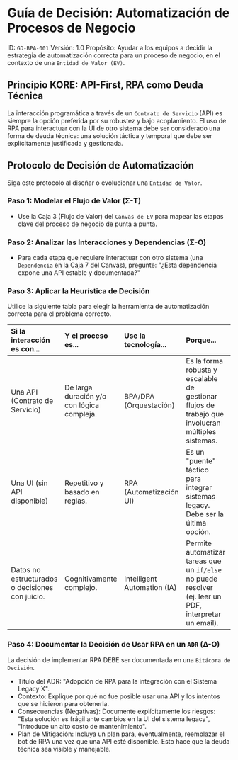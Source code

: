 # Guía de Decisión: Automatización de Procesos de Negocio

ID: `GD-BPA-001`
Versión: 1.0
Propósito: Ayudar a los equipos a decidir la estrategia de automatización correcta para un proceso de negocio, en el contexto de una `Entidad de Valor (EV)`.

## Principio KORE: API-First, RPA como Deuda Técnica

La interacción programática a través de un `Contrato de Servicio` (API) es siempre la opción preferida por su robustez y bajo acoplamiento. El uso de RPA para interactuar con la UI de otro sistema debe ser considerado una forma de deuda técnica: una solución táctica y temporal que debe ser explícitamente justificada y gestionada.

## Protocolo de Decisión de Automatización

Siga este protocolo al diseñar o evolucionar una `Entidad de Valor`.

### Paso 1: Modelar el Flujo de Valor (Σ-T)

* Use la Caja 3 (Flujo de Valor) del `Canvas de EV` para mapear las etapas clave del proceso de negocio de punta a punta.

### Paso 2: Analizar las Interacciones y Dependencias (Σ-O)

* Para cada etapa que requiere interactuar con otro sistema (una `Dependencia` en la Caja 7 del Canvas), pregunte: "¿Esta dependencia expone una API estable y documentada?"

### Paso 3: Aplicar la Heurística de Decisión

Utilice la siguiente tabla para elegir la herramienta de automatización correcta para el problema correcto.

| Si la interacción es con... | Y el proceso es... | Use la tecnología... | Porque... | Guía Técnica de Referencia |
| :--- | :--- | :--- | :--- | :--- |
| Una API (Contrato de Servicio) | De larga duración y/o con lógica compleja. | BPA/DPA (Orquestación) | Es la forma robusta y escalable de gestionar flujos de trabajo que involucran múltiples sistemas. | `gt_ingenieria_software.md` |
| Una UI (sin API disponible) | Repetitivo y basado en reglas. | RPA (Automatización UI) | Es un "puente" táctico para integrar sistemas legacy. Debe ser la última opción. | `gt_ingenieria_software.md` |
| Datos no estructurados o decisiones con juicio. | Cognitivamente complejo. | Intelligent Automation (IA) | Permite automatizar tareas que un `if/else` no puede resolver (ej. leer un PDF, interpretar un email). | `gt_ingenieria_ia.md` |

### Paso 4: Documentar la Decisión de Usar RPA en un `ADR` (Δ-O)

La decisión de implementar RPA DEBE ser documentada en una `Bitácora de Decisión`.

* Título del ADR: "Adopción de RPA para la integración con el Sistema Legacy X".
* Contexto: Explique por qué no fue posible usar una API y los intentos que se hicieron para obtenerla.
* Consecuencias (Negativas): Documente explícitamente los riesgos: "Esta solución es frágil ante cambios en la UI del sistema legacy", "Introduce un alto costo de mantenimiento".
* Plan de Mitigación: Incluya un plan para, eventualmente, reemplazar el bot de RPA una vez que una API esté disponible. Esto hace que la deuda técnica sea visible y manejable.
